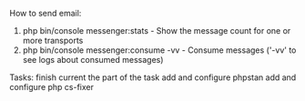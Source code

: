 How to send email:
1. php bin/console messenger:stats - Show the message count for one or more transports
2. php bin/console messenger:consume -vv - Consume messages ('-vv' to see logs about consumed messages)


Tasks:
finish current the part of the task
add and configure phpstan
add and configure php cs-fixer
